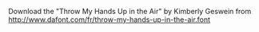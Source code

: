 Download the "Throw My Hands Up in the Air" by Kimberly Geswein
from http://www.dafont.com/fr/throw-my-hands-up-in-the-air.font
